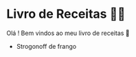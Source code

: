 # Livro de Receitas :man_cook:

Olá ! Bem vindos ao meu livro de receitas :wave:

- Strogonoff de frango